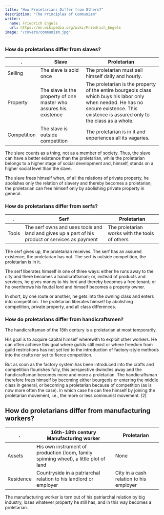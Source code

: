 ```yaml
---
title: "How Proletarians Differ from Others?"
description: "The Principles of Communism"
writer:
  name: Friedrich Engels
  url: https://en.wikipedia.org/wiki/Friedrich_Engels
image: "/covers/communism.jpg"
---
```



### How do proletarians differ from slaves?


. | Slave | Proletarian
--- | --- | ---
Selling | The slave is sold once | The proletarian must sell himself daily and hourly.
Property | The slave is the property of one master who assures his existence | The proletarian is the property of the entire bourgeois class which buys his labor only when needed. He has no secure existence. This existence is assured only to the class as a whole.
Competition | The slave is outside competition | The proletarian is in it and experiences all its vagaries.

The slave counts as a thing, not as a member of society. Thus, the slave can have a better existence than the proletarian, while the proletarian belongs to a higher stage of social development and, himself, stands on a higher social level than the slave.

The slave frees himself when, of all the relations of private property, he abolishes only the relation of slavery and thereby becomes a proletarian; the proletarian can free himself only by abolishing private property in general.



### How do proletarians differ from serfs?

. | Serf | Proletarian
--- | --- | ---
Tools | The serf owns and uses tools and land and gives up a part of his product or services as payment | The proletarian works with the tools of others


 <!-- with the instruments of production of another, for the account of this other, in exchange for a part of the product. -->

The serf gives up, the proletarian receives. The serf has an assured existence, the proletarian has not. The serf is outside competition, the proletarian is in it.

The serf liberates himself in one of three ways: either he runs away to the city and there becomes a handicraftsman; or, instead of products and services, he gives money to his lord and thereby becomes a free tenant; or he overthrows his feudal lord and himself becomes a property owner. 

In short, by one route or another, he gets into the owning class and enters into competition. The proletarian liberates himself by abolishing competition, private property, and all class differences.




### How do proletarians differ from handicraftsmen?

The handicraftsman of the 18th century is a proletarian at most temporarily. 

His goal is to acquire capital himself wherewith to exploit other workers. He can often achieve this goal where guilds still exist or where freedom from guild restrictions has not yet led to the introduction of factory-style methods into the crafts nor yet to fierce competition.

But as soon as the factory system has been introduced into the crafts and competition flourishes fully, this perspective dwindles away and the handicraftsman becomes more and more a proletarian. The handicraftsman therefore frees himself by becoming either bourgeois or entering the middle class in general, or becoming a proletarian because of competition (as is now more often the case). In which case he can free himself by joining the proletarian movement, i.e., the more or less communist movement. [2]




## How do proletarians differ from manufacturing workers?


. | 16th-18th century Manufacturing worker | Proletarian
--- | --- | ---
Assets |  His own instrument of production (loom, family spinning wheel), a little plot of land | None
Residence | Countryside in a patriarchal relation to his landlord or employer | City in a cash relation to his employer

The manufacturing worker is torn out of his patriarchal relation by big industry, loses whatever property he still has, and in this way becomes a proletarian.


